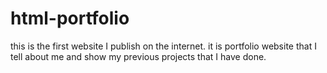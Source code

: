 # html-portfolio
this is the first website I publish on the internet. it is portfolio website that I tell about me and show my previous projects that I have done.
